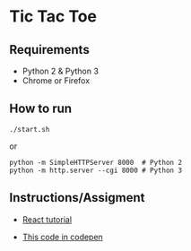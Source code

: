 # Tic Tac Toe

## Requirements

* Python 2 & Python 3
* Chrome or Firefox

## How to run

```
./start.sh
```

or

```
python -m SimpleHTTPServer 8000  # Python 2
python -m http.server --cgi 8000 # Python 3
```

## Instructions/Assigment

* [React tutorial](https://facebook.github.io/react/tutorial/tutorial.html)

* [This code in codepen](https://codepen.io/gaearon/pen/oWWQNa?editors=0010)
